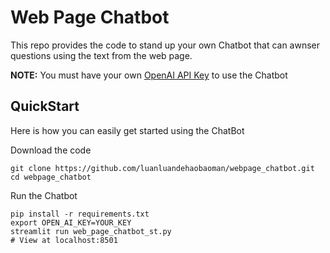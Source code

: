 # Web Page Chatbot


This repo provides the code to stand up your own Chatbot that can awnser questions using the text from the web page.

**NOTE:** You must have your own [OpenAI API Key](https://platform.openai.com/account/api-keys) to use the Chatbot


## QuickStart

Here is how you can easily get started using the ChatBot


Download the code
```
git clone https://github.com/luanluandehaobaoman/webpage_chatbot.git
cd webpage_chatbot
```

Run the Chatbot
```
pip install -r requirements.txt
export OPEN_AI_KEY=YOUR_KEY
streamlit run web_page_chatbot_st.py
# View at localhost:8501
```

